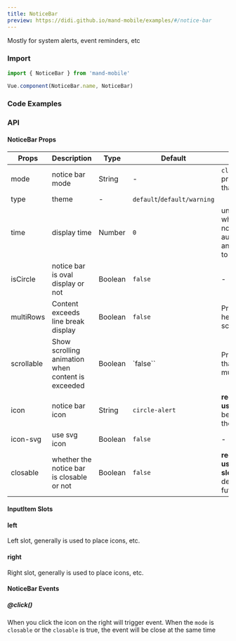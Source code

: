 ```yaml
---
title: NoticeBar
preview: https://didi.github.io/mand-mobile/examples/#/notice-bar
---
```


Mostly for system alerts, event reminders, etc

### Import

```javascript
import { NoticeBar } from 'mand-mobile'

Vue.component(NoticeBar.name, NoticeBar)
```


### Code Examples
<!-- DEMO -->

### API

#### NoticeBar Props
|Props | Description | Type | Default | Note|
|----|-----|------|------|------|
|mode|notice bar mode|String|-|`closable`/link, priority is less than slot|
|type|theme|-|`default`/`default/warning`|
|time|display time|Number|`0`|unit is `ms`, which does not disappear automatically and can be set to `0`|
|isCircle|notice bar is oval display or not|Boolean|`false`|-|
|multiRows|Content exceeds line break display|Boolean|`false`|Priority is heigher than scrollable|
|scrollable|Show scrolling animation when content is exceeded|Boolean|`false``|Priority is less than multiRows|
|icon|notice bar icon|String|`circle-alert`|**recommended use slot**,will be deleted in the future|
|icon-svg|use svg icon|Boolean|`false`|-|
|closable|whether the notice bar is closable or not|Boolean|`false`|**recommended use mode or slot**,will be deleted in the future|

#### InputItem Slots

#### left
Left slot, generally is used to place icons, etc.

#### right
Right slot, generally is used to place icons, etc.

#### NoticeBar Events

##### @click()
When you click the icon on the right will trigger event.
When the `mode` is `closable` or the `closable` is true, the event will be close at the same time
